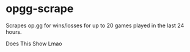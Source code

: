 # opgg-scrape
Scrapes op.gg for wins/losses for up to 20 games played in the last 24 hours.

Does This Show Lmao
